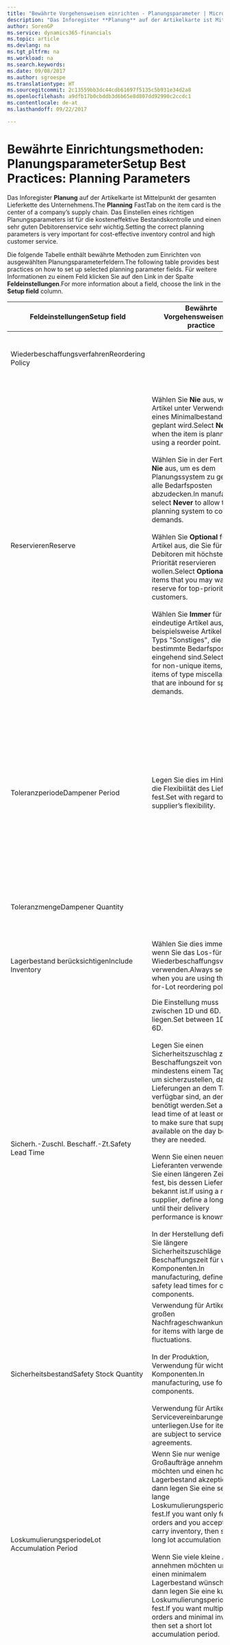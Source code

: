 ```yaml
---
title: "Bewährte Vorgehensweisen einrichten - Planungsparameter | Microsoft Docs"
description: "Das Inforegister **Planung** auf der Artikelkarte ist Mittelpunkt der gesamten Lieferkette des Unternehmens. Das Einstellen eines richtigen Planungsparameters ist für die kosteneffektive Bestandskontrolle und einen sehr guten Debitorenservice sehr wichtig."
author: SorenGP
ms.service: dynamics365-financials
ms.topic: article
ms.devlang: na
ms.tgt_pltfrm: na
ms.workload: na
ms.search.keywords: 
ms.date: 09/08/2017
ms.author: sgroespe
ms.translationtype: HT
ms.sourcegitcommit: 2c13559bb3dc44cdb61697f5135c5b931e34d2a8
ms.openlocfilehash: a9dfb17b0cbddb3d6b65e8d807dd92990c2ccdc1
ms.contentlocale: de-at
ms.lasthandoff: 09/22/2017

---
```

# <a name="setup-best-practices-planning-parameters"></a><span data-ttu-id="91720-104">Bewährte Einrichtungsmethoden: Planungsparameter</span><span class="sxs-lookup"><span data-stu-id="91720-104">Setup Best Practices: Planning Parameters</span></span>
<span data-ttu-id="91720-105">Das Inforegister **Planung** auf der Artikelkarte ist Mittelpunkt der gesamten Lieferkette des Unternehmens.</span><span class="sxs-lookup"><span data-stu-id="91720-105">The **Planning** FastTab on the item card is the center of a company’s supply chain.</span></span> <span data-ttu-id="91720-106">Das Einstellen eines richtigen Planungsparameters ist für die kosteneffektive Bestandskontrolle und einen sehr guten Debitorenservice sehr wichtig.</span><span class="sxs-lookup"><span data-stu-id="91720-106">Setting the correct planning parameters is very important for cost-effective inventory control and high customer service.</span></span>  

 <span data-ttu-id="91720-107">Die folgende Tabelle enthält bewährte Methoden zum Einrichten von ausgewählten Planungsparameterfeldern.</span><span class="sxs-lookup"><span data-stu-id="91720-107">The following table provides best practices on how to set up selected planning parameter fields.</span></span> <span data-ttu-id="91720-108">Für weitere Informationen zu einem Feld klicken Sie auf den Link in der Spalte **Feldeinstellungen**.</span><span class="sxs-lookup"><span data-stu-id="91720-108">For more information about a field, choose the link in the **Setup field** column.</span></span>  

|<span data-ttu-id="91720-109">Feldeinstellungen</span><span class="sxs-lookup"><span data-stu-id="91720-109">Setup field</span></span>|<span data-ttu-id="91720-110">Bewährte Vorgehensweisen</span><span class="sxs-lookup"><span data-stu-id="91720-110">Best practice</span></span>|<span data-ttu-id="91720-111">Bemerkung</span><span class="sxs-lookup"><span data-stu-id="91720-111">Comment</span></span>|  
|-----------------|-------------------|-------------|  
|<span data-ttu-id="91720-112">Wiederbeschaffungsverfahren</span><span class="sxs-lookup"><span data-stu-id="91720-112">Reordering Policy</span></span>||<span data-ttu-id="91720-113">Weitere Informationen finden Sie unter [Bewährte Einrichtungsmethoden: Wiederbeschaffungsverfahren](setup-best-practices-reordering-policies.md).</span><span class="sxs-lookup"><span data-stu-id="91720-113">For more information, see [Setup Best Practices: Reordering Policies](setup-best-practices-reordering-policies.md).</span></span>|  
|<span data-ttu-id="91720-114">Reservieren</span><span class="sxs-lookup"><span data-stu-id="91720-114">Reserve</span></span>|<span data-ttu-id="91720-115">Wählen Sie **Nie** aus, wenn der Artikel unter Verwendung eines Minimalbestands geplant wird.</span><span class="sxs-lookup"><span data-stu-id="91720-115">Select **Never** when the item is planned using a reorder point.</span></span><br /><br /> <span data-ttu-id="91720-116">Wählen Sie in der Fertigung **Nie** aus, um es dem Planungssystem zu gestatten, alle Bedarfsposten abzudecken.</span><span class="sxs-lookup"><span data-stu-id="91720-116">In manufacturing, select **Never** to allow the planning system to cover all demands.</span></span><br /><br /> <span data-ttu-id="91720-117">Wählen Sie **Optional** für Artikel aus, die Sie für Debitoren mit höchster Priorität reservieren wollen.</span><span class="sxs-lookup"><span data-stu-id="91720-117">Select **Optional** for items that you may want to reserve for top-priority customers.</span></span><br /><br /> <span data-ttu-id="91720-118">Wählen Sie **Immer** für nicht eindeutige Artikel aus, wie beispielsweise Artikel des Typs "Sonstiges", die für bestimmte Bedarfsposten eingehend sind.</span><span class="sxs-lookup"><span data-stu-id="91720-118">Select **Always** for non-unique items, such as items of type miscellaneous that are inbound for specific demands.</span></span>|<span data-ttu-id="91720-119">Reservierungen wirken im Allgemeinen dem Zweck der Planung entgegen, nämlich einem Ausgleich zwischen Bedarf und Vorrat.</span><span class="sxs-lookup"><span data-stu-id="91720-119">Reservations generally counteract the purpose of planning, which is to balance demand and supply.</span></span> <span data-ttu-id="91720-120">Daher sollten Artikel, die für die Planung eingerichtet wurden, im Allgemeinen nicht reserviert werden.</span><span class="sxs-lookup"><span data-stu-id="91720-120">Therefore, items that are set up for planning should generally not be reserved.</span></span><br /><br /> <span data-ttu-id="91720-121">Wenn der Benutzer eine Lagerbestandsmenge für zukünftigen Bedarf reserviert, wird die Planungsgrundlage gestört, und der Minimalbestand funktioniert möglicherweise nicht ordnungsgemäß.</span><span class="sxs-lookup"><span data-stu-id="91720-121">If the user reserves an inventory quantity for future demand, then the planning foundation will be disturbed, and the reorder point may not work correctly.</span></span> <span data-ttu-id="91720-122">Selbst wenn der voraussichtliche Lagerbestand im Hinblick auf den Minimalbestand akzeptabel ist, stehen die Mengen möglicherweise aufgrund der Reservierung nicht zur Verfügung.</span><span class="sxs-lookup"><span data-stu-id="91720-122">Even if the projected inventory level is acceptable with regard to the reorder point, the quantities may not be available because of the reservation.</span></span>|  
|<span data-ttu-id="91720-123">Toleranzperiode</span><span class="sxs-lookup"><span data-stu-id="91720-123">Dampener Period</span></span>|<span data-ttu-id="91720-124">Legen Sie dies im Hinblick auf die Flexibilität des Lieferanten fest.</span><span class="sxs-lookup"><span data-stu-id="91720-124">Set with regard to the supplier’s flexibility.</span></span>|<span data-ttu-id="91720-125">Wenn der Lieferant Änderungen in letzter Minute an den Aufträgen akzeptiert, verwenden Sie eine längere Periode.</span><span class="sxs-lookup"><span data-stu-id="91720-125">If the supplier accepts last-minute changes to orders, then use a longer period.</span></span> <span data-ttu-id="91720-126">Wenn für den Lieferanten eine feste Planung erforderlich ist, dann halten Sie die Periode so kurz wie möglich.</span><span class="sxs-lookup"><span data-stu-id="91720-126">If the supplier requires firm planning, then shorten your period as much as possible.</span></span><br /><br /> <span data-ttu-id="91720-127">Informationen zur globalen Einrichtung, siehe [Designdetails: Planungsparameter](design-details-planning-parameters.md).</span><span class="sxs-lookup"><span data-stu-id="91720-127">For information about the global setup, see [Design Details: Planning Parameters](design-details-planning-parameters.md).</span></span>|  
|<span data-ttu-id="91720-128">Toleranzmenge</span><span class="sxs-lookup"><span data-stu-id="91720-128">Dampener Quantity</span></span>||<span data-ttu-id="91720-129">Informationen zur globalen Einrichtung, siehe [Designdetails: Planungsparameter](design-details-planning-parameters.md).</span><span class="sxs-lookup"><span data-stu-id="91720-129">For information about the global setup, see [Design Details: Planning Parameters](design-details-planning-parameters.md).</span></span>|  
|<span data-ttu-id="91720-130">Lagerbestand berücksichtigen</span><span class="sxs-lookup"><span data-stu-id="91720-130">Include Inventory</span></span>|<span data-ttu-id="91720-131">Wählen Sie dies immer aus, wenn Sie das Los-für-Los-Wiederbeschaffungsverfahren verwenden.</span><span class="sxs-lookup"><span data-stu-id="91720-131">Always select when you are using the Lot-for-Lot reordering policy.</span></span>|<span data-ttu-id="91720-132">Wählen Sie dies nur in bestimmten Fällen nicht aus, beispielsweise wenn keine Lagerartikel verkäuflich sind.</span><span class="sxs-lookup"><span data-stu-id="91720-132">Do not select only in special situations, such as when inventory items are not sellable.</span></span>|  
|<span data-ttu-id="91720-133">Sicherh.-Zuschl. Beschaff.-Zt.</span><span class="sxs-lookup"><span data-stu-id="91720-133">Safety Lead Time</span></span>|<span data-ttu-id="91720-134">Die Einstellung muss zwischen 1D und 6D. liegen.</span><span class="sxs-lookup"><span data-stu-id="91720-134">Set between 1D and 6D.</span></span><br /><br /> <span data-ttu-id="91720-135">Legen Sie einen Sicherheitszuschlag zur Beschaffungszeit von mindestens einem Tag fest, um sicherzustellen, dass die Lieferungen an dem Tag verfügbar sind, an dem sie benötigt werden.</span><span class="sxs-lookup"><span data-stu-id="91720-135">Set a safety lead time of at least one day to make sure that supplies are available on the day before they are needed.</span></span><br /><br /> <span data-ttu-id="91720-136">Wenn Sie einen neuen Lieferanten verwenden, legen Sie einen längeren Zeitraum fest, bis dessen Liefertreue bekannt ist.</span><span class="sxs-lookup"><span data-stu-id="91720-136">If using a new supplier, define a longer time until their delivery performance is known.</span></span><br /><br /> <span data-ttu-id="91720-137">In der Herstellung definieren Sie längere Sicherheitszuschläge zur Beschaffungszeit für wichtige Komponenten.</span><span class="sxs-lookup"><span data-stu-id="91720-137">In manufacturing, define longer safety lead times for critical components.</span></span>|<span data-ttu-id="91720-138">Vom System geplante Lieferungen, um zu vermeiden, dass am gleichen Tag, an dem Bestand nicht lieferbar ist, Bestand nicht lieferbar ist.</span><span class="sxs-lookup"><span data-stu-id="91720-138">Supply that is planned by the system to avoid a stock-out will arrive on the same day that the stock-out occurs.</span></span> <span data-ttu-id="91720-139">Dies kann sich möglicherweise als mehrere Stunden zu spät erweisen, wenn beispielsweise der Bedarf morgens erforderlich ist und die Lieferung am Nachmittag eingeht.</span><span class="sxs-lookup"><span data-stu-id="91720-139">This may be several hours too late if, for example, the demand is needed in the morning and the supply arrives in the afternoon.</span></span> <span data-ttu-id="91720-140">**Hinweis:** Das Feld **Sicherh.-Zuschl.-Zt.** verwendet den Basiskalender.</span><span class="sxs-lookup"><span data-stu-id="91720-140">**Note:**  The **Safety Lead Time** field uses the base calendar.</span></span> <span data-ttu-id="91720-141">Daher bedeutet 14T nicht notwendigerweise zwei Wochen.</span><span class="sxs-lookup"><span data-stu-id="91720-141">Therefore, 14D is not necessarily two weeks.</span></span>|  
|<span data-ttu-id="91720-142">Sicherheitsbestand</span><span class="sxs-lookup"><span data-stu-id="91720-142">Safety Stock Quantity</span></span>|<span data-ttu-id="91720-143">Verwendung für Artikel mit großen Nachfrageschwankungen.</span><span class="sxs-lookup"><span data-stu-id="91720-143">Use for items with large demand fluctuations.</span></span><br /><br /> <span data-ttu-id="91720-144">In der Produktion, Verwendung für wichtige Komponenten.</span><span class="sxs-lookup"><span data-stu-id="91720-144">In manufacturing, use for critical components.</span></span><br /><br /> <span data-ttu-id="91720-145">Verwendung für Artikel, die Servicevereinbarungen unterliegen.</span><span class="sxs-lookup"><span data-stu-id="91720-145">Use for items that are subject to service agreements.</span></span>|<span data-ttu-id="91720-146">Wenn das Feld **Minimalbestant** nicht ausgefüllt ist, dann dient der Sicherheitsbestand auch als Minimalbestand.</span><span class="sxs-lookup"><span data-stu-id="91720-146">If the **Reorder Point** field is not filled, then the safety stock quantity also functions as a reorder point.</span></span>|  
|<span data-ttu-id="91720-147">Loskumulierungsperiode</span><span class="sxs-lookup"><span data-stu-id="91720-147">Lot Accumulation Period</span></span>|<span data-ttu-id="91720-148">Wenn Sie nur wenige Großaufträge annehmen möchten und einen hohen Lagerbestand akzeptieren, dann legen Sie eine sehr lange Loskumulierungsperiode fest.</span><span class="sxs-lookup"><span data-stu-id="91720-148">If you want only few big orders and you accept to carry inventory, then set a long lot accumulation period.</span></span><br /><br /> <span data-ttu-id="91720-149">Wenn Sie viele kleine Aufträge annehmen möchten und sich einen minimalem Lagerbestand wünschen, dann legen Sie eine kurze Loskumulierungsperiode fest.</span><span class="sxs-lookup"><span data-stu-id="91720-149">If you want multiple small orders and minimal inventory, then set a short lot accumulation period.</span></span>|<span data-ttu-id="91720-150">Die Loskumulierungsperiode ist im Allgemeinen die längste Periode, in der Sie über Lagerbestand verfügen.</span><span class="sxs-lookup"><span data-stu-id="91720-150">The lot accumulation period is generally the longest period that you will carry inventory.</span></span>|  
|<span data-ttu-id="91720-151">Minimalbestand</span><span class="sxs-lookup"><span data-stu-id="91720-151">Reorder Point</span></span>|<span data-ttu-id="91720-152">Ermitteln Sie den Minimalbestand auf Basis des Anforderungsprofils des Artikels.</span><span class="sxs-lookup"><span data-stu-id="91720-152">Base the reorder point on the item’s demand profile.</span></span>|<span data-ttu-id="91720-153">Wenn laut historischen Daten während einer Beschaffungszeit von sieben Tagen der durchschnittliche Bedarf des Artikels 100 Einheiten beträgt, kann der Minimalbestand auf 100 festgelegt werden.</span><span class="sxs-lookup"><span data-stu-id="91720-153">If historical data shows that the item’s average demand is 100 units during a lead time of seven days, then the reorder point can be set to 100 as a minimum.</span></span><br /><br /> <span data-ttu-id="91720-154">Das bedeutet, dass bei einer Abnahme des Lagerbestands auf unter 100 Einheiten das Planungssystem die Wiederbeschaffung des Artikels vorschlägt, da für die Wiederbeschaffung sieben Tage benötigt werden und genügend Einheiten vorhanden sein müssen, um den Bedarf in diesen sieben Tagen zu decken.</span><span class="sxs-lookup"><span data-stu-id="91720-154">This means that when the inventory level falls below 100 units, then the planning system will suggest to replenish because it takes seven days to supply the item, and there must be enough to cover the demand within those seven days.</span></span>|  
|<span data-ttu-id="91720-155">Zeitrahmen</span><span class="sxs-lookup"><span data-stu-id="91720-155">Time Bucket</span></span>|<span data-ttu-id="91720-156">Ein leeres Feld bedeutet, dass der Lagerbestand jeden Tag überprüft wird.</span><span class="sxs-lookup"><span data-stu-id="91720-156">Leave blank, meaning that the inventory level is checked every day.</span></span>|<span data-ttu-id="91720-157">Bei täglicher Überprüfung des Lagerbestands ist eine optimale Planung des Minimalbestands sichergestellt.</span><span class="sxs-lookup"><span data-stu-id="91720-157">Checking the inventory level every day ensures optimal reorder point planning.</span></span> <span data-ttu-id="91720-158">**Hinweis:** Ein Zeitrahmen von 1W bedeutet, dass der Lagerbestand möglicherweise eine Woche bevor ein Beschaffungsauftrag vorgeschlagen wird, unter dem Minimalbestand liegt.</span><span class="sxs-lookup"><span data-stu-id="91720-158">**Note:**  A time bucket of 1W means that the inventory level may be below the reorder point for one week before a supply order is suggested.</span></span>|  
|<span data-ttu-id="91720-159">Rundungspräzision</span><span class="sxs-lookup"><span data-stu-id="91720-159">Rounding Precision</span></span>|<span data-ttu-id="91720-160">In der teuren Produktion auf 0,00001 festgelegt.</span><span class="sxs-lookup"><span data-stu-id="91720-160">In expensive manufacturing, set to 0.00001.</span></span>|<span data-ttu-id="91720-161">Große Rundungsmengen an Ausschuss oder Materialverbrauch können zu sehr hohen Lagerkosten führen.</span><span class="sxs-lookup"><span data-stu-id="91720-161">Large rounding quantities of scrap or material consumption can amount to very large inventory costs.</span></span> <span data-ttu-id="91720-162">Es kann daher von Bedeutung sein, die kleinste Rundungspräzision festzulegen, um diese potenziellen Kosten zu minimieren.</span><span class="sxs-lookup"><span data-stu-id="91720-162">It may therefore be relevant to set the smallest rounding precision to minimize this potential cost.</span></span>|  

> [!NOTE]  
>  <span data-ttu-id="91720-163">Die bewährten Methoden zu Planungsparametern auf Artikelkarten gelten auch für dieselben Felder auf Lagerhaltungsdatenkarten.</span><span class="sxs-lookup"><span data-stu-id="91720-163">The best practices for planning parameters on item cards also apply to the same fields on SKU cards.</span></span>  
>   
>  <span data-ttu-id="91720-164">Wenn Unternehmen den Bedarf an verschiedenen Lagerorten planen, empfiehlt es sich, für jeden Standort Lagerhaltungsdaten festzulegen und den gesamten Bedarf mit einem Wert im Feld **Lagerortcode** zu erstellen.</span><span class="sxs-lookup"><span data-stu-id="91720-164">If companies plan for demand at different locations, then it is strongly advised to define SKUs for each location and that all demand is created by using a value in the **Location Code** field.</span></span> <span data-ttu-id="91720-165">Weitere Informationen finden Sie unter [Designdetails: Bedarf an leerem Lagerort](design-details-demand-at-blank-location.md)</span><span class="sxs-lookup"><span data-stu-id="91720-165">For more information, see [Design Details: Demand at Blank Location](design-details-demand-at-blank-location.md).</span></span>  

## <a name="see-also"></a><span data-ttu-id="91720-166">Siehe auch</span><span class="sxs-lookup"><span data-stu-id="91720-166">See Also</span></span>  
 <span data-ttu-id="91720-167">[Bewährte Einrichtungsmethoden: Beschaffungsplanung](setup-best-practices-supply-planning.md) </span><span class="sxs-lookup"><span data-stu-id="91720-167">[Setup Best Practices: Supply Planning](setup-best-practices-supply-planning.md) </span></span>  
 <span data-ttu-id="91720-168">[Designdetails: Vorratsplanung](design-details-supply-planning.md) </span><span class="sxs-lookup"><span data-stu-id="91720-168">[Design Details: Supply Planning](design-details-supply-planning.md) </span></span>  
 [<span data-ttu-id="91720-169">Richten Sie komplexe Anwendungsbereiche mithilfe bewährter Methoden ein</span><span class="sxs-lookup"><span data-stu-id="91720-169">Set Up Complex Application Areas Using Best Practices</span></span>](set-up-complex-application-areas-using-best-practices.md)  
 <span data-ttu-id="91720-170">[Arbeiten mit [!INCLUDE[d365fin](includes/d365fin_md.md)]](ui-work-product.md)</span><span class="sxs-lookup"><span data-stu-id="91720-170">[Working with [!INCLUDE[d365fin](includes/d365fin_md.md)]](ui-work-product.md)</span></span>

